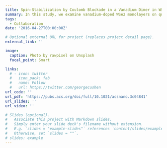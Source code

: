 ```yaml
---
title: Spin-Stabilization by Coulomb Blockade in a Vanadium Dimer in WSe2
summary: In this study, we examine vanadium-doped WSe2 monolayers on quasi-freestanding epitaxial graphene, by high-resolution scanning probe microscopy and ab initio calculations. Our findings provide microscopic insights into the charge stabilization and many-body effects of single dopants and dopant pairs in a TMD host material.
tags:
  - Collaboration
date: '2016-04-27T00:00:00Z'

# Optional external URL for project (replaces project detail page).
external_link: ''

image:
  caption: Photo by rawpixel on Unsplash
  focal_point: Smart

links:
  # - icon: twitter
  #   icon_pack: fab
  #   name: Follow
  #   url: https://twitter.com/georgecushen
url_code: ''
url_pdf: 'https://pubs.acs.org/doi/full/10.1021/acsnano.3c04841'
url_slides: ''
url_video: ''

# Slides (optional).
#   Associate this project with Markdown slides.
#   Simply enter your slide deck's filename without extension.
#   E.g. `slides = "example-slides"` references `content/slides/example-slides.md`.
#   Otherwise, set `slides = ""`.
# slides: example
---
```


